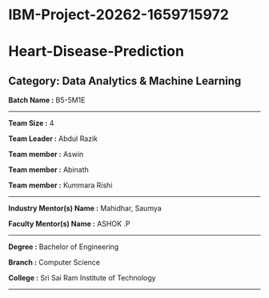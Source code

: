 
# IBM-Project-20262-1659715972
#  Heart-Disease-Prediction

## Category: Data Analytics & Machine Learning


**Batch Name :** B5-5M1E

---

**Team Size :** 4

**Team Leader :** Abdul Razik

**Team member :** Aswin

**Team member :** Abinath 

**Team member :** Kummara Rishi

---
**Industry Mentor(s) Name :** Mahidhar, Saumya

**Faculty Mentor(s) Name :** ASHOK .P

---

**Degree	:**	
Bachelor of Engineering

**Branch	:**	
 Computer Science

**College	:**	
Sri Sai Ram Institute of Technology

---



















